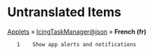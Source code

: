 # Untranslated Items
[Applets](../../../README.md) &#187; [IcingTaskManager@json](../README.md) &#187; **French (fr)**

       1	Show app alerts and notifications
